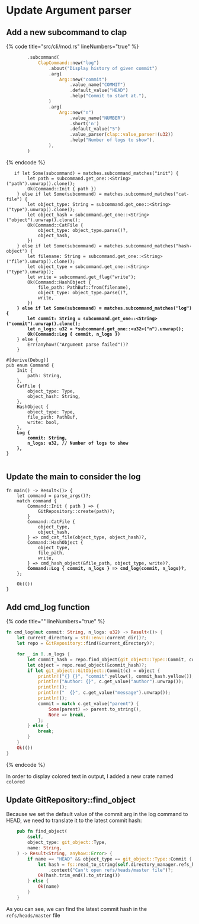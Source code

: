 # Update Argument parser

## Add a new subcommand to clap

{% code title="src/cli/mod.rs" lineNumbers="true" %}
```rust
        .subcommand(
            ClapCommand::new("log")
                .about("Display history of given commit")
                .arg(
                    Arg::new("commit")
                        .value_name("COMMIT")
                        .default_value("HEAD")
                        .help("Commit to start at."),
                )
                .arg(
                    Arg::new("n")
                        .value_name("NUMBER")
                        .short('n')
                        .default_value("5")
                        .value_parser(clap::value_parser!(u32))
                        .help("Number of logs to show"),
                ),
        )
```
{% endcode %}

<pre class="language-rust" data-title="src/cli/mod.rs" data-line-numbers><code class="lang-rust">   if let Some(subcommand) = matches.subcommand_matches("init") {
        let path = subcommand.get_one::&#x3C;String>("path").unwrap().clone();
        Ok(Command::Init { path })
    } else if let Some(subcommand) = matches.subcommand_matches("cat-file") {
        let object_type: String = subcommand.get_one::&#x3C;String>("type").unwrap().clone();
        let object_hash = subcommand.get_one::&#x3C;String>("object").unwrap().clone();
        Ok(Command::CatFile {
            object_type: object_type.parse()?,
            object_hash,
        })
    } else if let Some(subcommand) = matches.subcommand_matches("hash-object") {
        let filename: String = subcommand.get_one::&#x3C;String>("file").unwrap().clone();
        let object_type = subcommand.get_one::&#x3C;String>("type").unwrap();
        let write = subcommand.get_flag("write");
        Ok(Command::HashObject {
            file_path: PathBuf::from(filename),
            object_type: object_type.parse()?,
            write,
        })
<strong>    } else if let Some(subcommand) = matches.subcommand_matches("log") {
</strong><strong>        let commit: String = subcommand.get_one::&#x3C;String>("commit").unwrap().clone();
</strong><strong>        let n_logs: u32 = *subcommand.get_one::&#x3C;u32>("n").unwrap();
</strong><strong>        Ok(Command::Log { commit, n_logs })
</strong>    } else {
        Err(anyhow!("Argument parse failed"))?
    }
</code></pre>

<pre class="language-rust" data-title="" data-line-numbers><code class="lang-rust">#[derive(Debug)]
pub enum Command {
    Init {
        path: String,
    },
    CatFile {
        object_type: Type,
        object_hash: String,
    },
    HashObject {
        object_type: Type,
        file_path: PathBuf,
        write: bool,
    },
<strong>    Log {
</strong><strong>        commit: String,
</strong><strong>        n_logs: u32, // Number of logs to show
</strong><strong>    },
</strong>}

</code></pre>

## Update the main to consider the log

<pre class="language-rust" data-title="src/main.rs" data-line-numbers><code class="lang-rust">fn main() -> Result&#x3C;()> {
    let command = parse_args()?;
    match command {
        Command::Init { path } => {
            GitRepository::create(path)?;
        }
        Command::CatFile {
            object_type,
            object_hash,
        } => cmd_cat_file(object_type, object_hash)?,
        Command::HashObject {
            object_type,
            file_path,
            write,
        } => cmd_hash_object(&#x26;file_path, object_type, write)?,
<strong>        Command::Log { commit, n_logs } => cmd_log(commit, n_logs)?,
</strong>    };

    Ok(())
}
</code></pre>

## Add cmd\_log function

{% code title="" lineNumbers="true" %}
```rust
fn cmd_log(mut commit: String, n_logs: u32) -> Result<()> {
    let current_directory = std::env::current_dir()?;
    let repo = GitRepository::find(&current_directory)?;

    for _ in 0..n_logs {
        let commit_hash = repo.find_object(git_object::Type::Commit, commit)?;
        let object = repo.read_object(&commit_hash)?;
        if let git_object::GitObject::Commit(c) = object {
            println!("{} {}", "commit".yellow(), commit_hash.yellow());
            println!("Author: {}", c.get_value("author").unwrap());
            println!();
            println!("  {}", c.get_value("message").unwrap());
            println!();
            commit = match c.get_value("parent") {
                Some(parent) => parent.to_string(),
                None => break,
            };
        } else {
            break;
        }
    }
    Ok(())
}

```
{% endcode %}

In order to display colored text in output, I added a new crate named `colored`

## Update GitRepository::find\_object

Because we set the default value of the commit arg in the log command to HEAD, we need to translate it to the latest commit hash:

```rust
    pub fn find_object(
        &self,
        object_type: git_object::Type,
        name: String,
    ) -> Result<String, anyhow::Error> {
        if name == "HEAD" && object_type == git_object::Type::Commit {
            let hash = fs::read_to_string(self.directory_manager.refs_heads_path.join("master"))
                .context("Can't open refs/heads/master file")?;
            Ok(hash.trim_end().to_string())
        } else {
            Ok(name)
        }
    }
```

As you can see, we can find the latest commit hash in the `refs/heads/master` file
